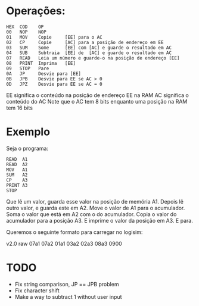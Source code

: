 # Operações:

    HEX  COD    OP
    00   NOP    NOP
    01   MOV    Copie     [EE] para o AC
    02   CP     Copie     [AC] para a posição de endereço em EE
    03   SUM    Some      [EE] com [AC] e guarde o resultado em AC
    04   SUB    Subtraia  [EE] de  [AC] e guarde o resultado em AC
    07   READ   Leia um número e guarde-o na posição de endereço [EE]
    08   PRINT  Imprima   [EE]
    09   STOP   Pare
    0A   JP     Desvie para [EE] 
    0B   JPB    Desvie para EE se AC > 0
    0D   JPZ    Desvie para EE se AC = 0

EE significa o conteúdo na posição de endereço EE na RAM
AC significa o conteúdo do AC
Note que o AC tem 8 bits enquanto uma posição na RAM tem 16 bits

# Exemplo

Seja o programa:

    READ  A1
    READ  A2
    MOV   A1 
    SUM   A2
    CP    A3
    PRINT A3
    STOP

Que lê um valor, guarda esse valor na posição de memória A1.
Depois lê outro valor, e guarda este em A2.
Move o valor de A1 para o acumulador.
Soma o valor que está em A2 com o do acumulador.
Copia o valor do acumulador para a posição A3.
E imprime o valor da posição em A3.
E para.

Queremos o seguinte formato para carregar no logisim:

v2.0 raw
07a1 07a2 01a1 03a2 02a3 08a3 0900

# TODO

- Fix string comparison, JP == JPB problem
- Fix character shift
- Make a way to subtract 1 without user input
